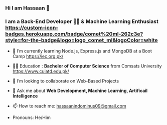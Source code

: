 ### Hi I am Hassaan 👋
### I am a Back-End Developer 👨‍💻 & Machine Learning Enthusiast https://custom-icon-badges.herokuapp.com/badge/comet%20ml-262c3e?style=for-the-badge&logo=logo_comet_ml&logoColor=white

<!--
**hassaan09/hassaan09** is a ✨ _special_ ✨ repository because its `README.md` (this file) appears on your GitHub profile.
-->

- 🌱 I’m currently learning Node.js, Express.js and MongoDB at a Boot Camp https://iec.org.pk/
  
- 👨‍🎓 Education : **Bachelor of Computer Science** from Comsats University https://www.cuiatd.edu.pk/
  
- 👯 I’m looking to collaborate on Web-Based Projects
 
- 💬 Ask me about  **Web Development, Machine Learning, Artificail Intelligence**
 
- 📫 How to reach me: hassaanindominus09@gmail.com
 
-  Pronouns: He/Him

